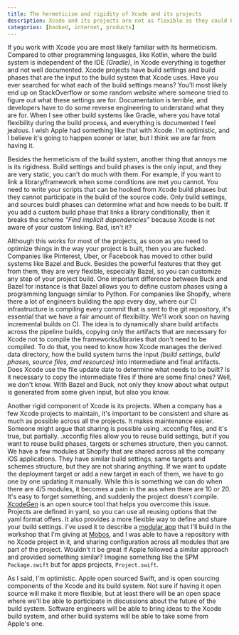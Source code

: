 ```yaml
---
title: The hermeticism and rigidity of Xcode and its projects
description: Xcode and its projects are not as flexible as they could be, which makes it hard for companies to optimize their workflows and processes. In this post I'll analyze some of the things that I would improve from its build system and projects.
categories: [hooked, internet, products]
---
```


If you work with Xcode you are most likely familiar with its hermeticism. Compared to other programming languages, like Kotlin, where the build system is independent of the IDE _(Gradle)_, in Xcode everything is together and not well documented. Xcode projects have build settings and build phases that are the input to the build system that Xcode uses. Have you ever searched for what each of the build settings means? You'll most likely end up on StackOverflow or some random website where someone tried to figure out what these settings are for. Documentation is terrible, and developers have to do some reverse engineering to understand what they are for. When I see other build systems like Gradle, where you have total flexibility during the build process, and everything is documented I feel jealous. I wish Apple had something like that with Xcode. I'm optimistic, and I believe it's going to happen sooner or later, but I think we are far from having it.

Besides the hermeticism of the build system, another thing that annoys me is its rigidness. Build settings and build phases is the only input, and they are very static, you can't do much with them. For example, if you want to link a library/framework when some conditions are met you cannot. You need to write your scripts that can be hooked from Xcode build phases but they cannot participate in the build of the source code. Only build settings, and sources buidl phases can determine what and how needs to be built. If you add a custom build phase that links a library conditionally, then it breaks the scheme _"Find implicit dependencies"_ because Xcode is not aware of your custom linking. Bad, isn't it?

Although this works for most of the projects, as soon as you need to optimize things in the way your project is built, then you are fucked. Companies like Pinterest, Uber, or Facebook has moved to other build systems like Bazel and Buck. Besides the powerful features that they get from them, they are very flexible, especially Bazel, so you can customize any step of your project build. One important difference between Buck and Bazel for instance is that Bazel allows you to define custom phases using a programming language similar to Python. For companies like Shopify, where there a lot of engineers building the app every day, where our CI infrastructure is compiling every commit that is sent to the git repository, it's essential that we have a fair amount of flexibility. We'll work soon on having incremental builds on CI. The idea is to dynamically share build artifacts across the pipeline builds, copying only the artifacts that are necessary for Xcode not to compile the frameworks/libraries that don't need to be compiled. To do that, you need to know how Xcode manages the derived data directory, how the build system turns the input _(build settings, build phases, source files, and resources)_ into intermediate and final artifacts. Does Xcode use the file update date to determine what needs to be built? Is it necessary to copy the intermediate files if there are some final ones? Well, we don't know. With Bazel and Buck, not only they know about what output is generated from some given input, but also you know.

Another rigid component of Xcode is its projects. When a company has a few Xcode projects to maintain, it's important to be consistent and share as much as possible across all the projects. It makes maintenance easier. Someone might argue that sharing is possible using .xcconfig files, and it's true, but partially. .xcconfig files allow you to reuse build settings, but if you want to reuse build phases, targets or schemes structure, then you cannot. We have a few modules at Shopify that are shared across all the company iOS applications. They have similar build settings, same targets and schemes structure, but they are not sharing anything. If we want to update the deployment target or add a new target in each of them, we have to go one by one updating it manually. While this is something we can do when there are 4/5 modules, it becomes a pain in the ass when there are 10 or 20. It's easy to forget something, and suddenly the project doesn't compile. [XcodeGen](https://github.com/yonaskolb/XcodeGen) is an open source tool that helps you overcome this issue. Projects are defined in yaml, so you can use all reusing options that the yaml format offers. It also provides a more flexible way to define and share your build settings. I've used it to describe a [modular app](https://github.com/pepicrft/xcode-modular-apps-workshop) that I'll build in the workshop that I'm giving at [Mobos](http://romobos.com/), and I was able to have a repository with no Xcode project in it, and sharing configuration across all modules that are part of the project. Wouldn't it be great if Apple followed a similar approach and provided something similar? Imagine something like the SPM `Package.swift` but for apps projects, `Project.swift`.

As I said, I'm optimistic. Apple open sourced Swift, and is open sourcing components of the Xcode and its build system. Not sure if having it open source will make it more flexible, but at least there will be an open space where we'll be able to participate in discussions about the future of the build system. Software engineers will be able to bring ideas to the Xcode build system, and other build systems will be able to take some from Apple's one.
